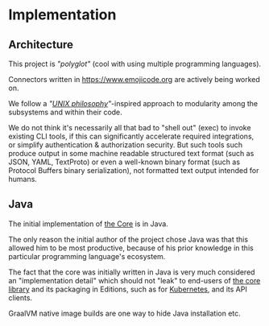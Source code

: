 <!--
    SPDX-License-Identifier: Apache-2.0

    Copyright 2023-2024 The Enola <https://enola.dev> Authors

    Licensed under the Apache License, Version 2.0 (the "License");
    you may not use this file except in compliance with the License.
    You may obtain a copy of the License at

        https://www.apache.org/licenses/LICENSE-2.0

    Unless required by applicable law or agreed to in writing, software
    distributed under the License is distributed on an "AS IS" BASIS,
    WITHOUT WARRANTIES OR CONDITIONS OF ANY KIND, either express or implied.
    See the License for the specific language governing permissions and
    limitations under the License.
-->

# Implementation

## Architecture

This project is _"polyglot"_ (cool with using multiple programming languages).

Connectors written in https://www.emojicode.org are actively being worked on.

We follow a _"[UNIX philosophy](https://en.wikipedia.org/wiki/Unix_philosophy)"_-inspired approach to modularity among the subsystems and within their code.

We do not think it's necessarily all that bad to "shell out" (exec) to invoke existing CLI tools,
if this can significantly accelerate required integrations, or simplify authentication & authorization security.
But such tools such produce output in some machine readable structured text format (such as JSON, YAML, TextProto)
or even a well-known binary format (such as Protocol Buffers binary serialization), not formatted text output intended for humans.

## Java

The initial implementation of [the Core](core.md) is in Java.

The only reason the initial author of the project chose Java
was that this allowed him to be most productive, because of his prior
knowledge in this particular programming language's ecosystem.

The fact that the core was initially written in Java is very much
considered an "implementation detail" which should not "leak" to
end-users of [the core library](core.md) and its packaging in Editions,
such as for [Kubernetes](../k8s/index.md), and its API clients.

GraalVM native image builds are one way to hide Java installation etc.
